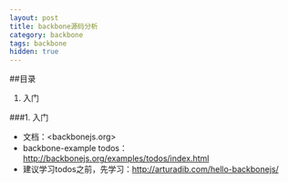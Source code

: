 ```yaml
---
layout: post
title: backbone源码分析
category: backbone
tags: backbone
hidden: true
---
```


##目录
1. 入门

<!--break-->

###1. 入门
- 文档：<backbonejs.org>
- backbone-example todos：<http://backbonejs.org/examples/todos/index.html>
- 建议学习todos之前，先学习：<http://arturadib.com/hello-backbonejs/>

